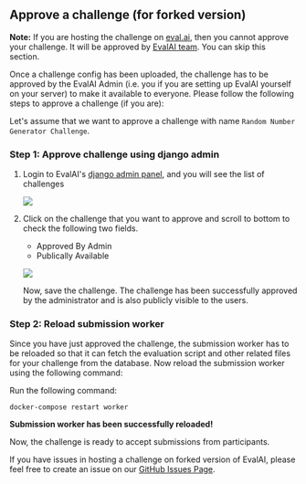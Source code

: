 ## Approve a challenge (for forked version)

**Note:** If you are hosting the challenge on [eval.ai](https://eval.ai), then you cannot approve your challenge. It will be approved by [EvalAI team](https://eval.ai/team). You can skip this section.

Once a challenge config has been uploaded, the challenge has to be approved by the EvalAI Admin (i.e. you if you are setting up EvalAI yourself on your server) to make it available to everyone. Please follow the following steps to approve a challenge (if you are):

Let's assume that we want to approve a challenge with name `Random Number Generator Challenge`.

### Step 1: Approve challenge using django admin

1. Login to EvalAI's [django admin panel](http://localhost:8000/api/admin/challenges/challenge/), and you will see the list of challenges

   ![](https://i.imgur.com/FRi5ofa.png)

2. Click on the challenge that you want to approve and scroll to bottom to check the following two fields.

   - Approved By Admin
   - Publically Available

   ![](https://i.imgur.com/l7fQrxX.png)

   Now, save the challenge. The challenge has been successfully approved by the administrator and is also publicly visible to the users.

### Step 2: Reload submission worker

Since you have just approved the challenge, the submission worker has to be reloaded so that it can fetch the evaluation script and other related files for your challenge from the database. Now reload the submission worker using the following command:

Run the following command:

    docker-compose restart worker

**Submission worker has been successfully reloaded!**

Now, the challenge is ready to accept submissions from participants.

If you have issues in hosting a challenge on forked version of EvalAI, please feel free to create an issue on our [GitHub Issues Page](https://github.com/Cloud-CV/EvalAI/issues/new).
